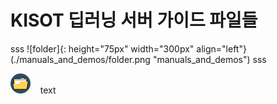 # KISOT 딥러닝 서버 가이드 파일들


sss ![folder]{: height="75px" width="300px" align="left"}(./manuals_and_demos/folder.png "manuals_and_demos")
sss


![image](./manuals_and_demos/folder.png)&nbsp;&nbsp;&nbsp;&nbsp;text
